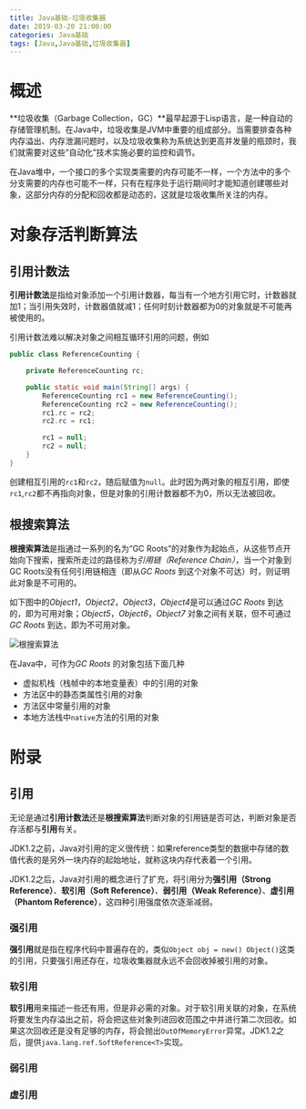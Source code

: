 ```yaml
---
title: Java基础-垃圾收集器
date: 2019-03-20 21:00:00
categories: Java基础
tags: [Java,Java基础,垃圾收集器]
---
```


# 概述

**垃圾收集（Garbage Collection，GC）**最早起源于Lisp语言，是一种自动的存储管理机制。在Java中，垃圾收集是JVM中重要的组成部分。当需要排查各种内存溢出、内存泄漏问题时，以及垃圾收集称为系统达到更高并发量的瓶颈时，我们就需要对这些“自动化”技术实施必要的监控和调节。

在Java堆中，一个接口的多个实现类需要的内存可能不一样，一个方法中的多个分支需要的内存也可能不一样，只有在程序处于运行期间时才能知道创建哪些对象，这部分内存的分配和回收都是动态的，这就是垃圾收集所关注的内存。

<!--more-->

# 对象存活判断算法

## 引用计数法

**引用计数法**是指给对象添加一个引用计数器，每当有一个地方引用它时，计数器就加1；当引用失效时，计数器值就减1；任何时刻计数器都为0的对象就是不可能再被使用的。

引用计数法难以解决对象之间相互循环引用的问题，例如

```Java
public class ReferenceCounting {

    private ReferenceCounting rc;

    public static void main(String[] args) {
        ReferenceCounting rc1 = new ReferenceCounting();
        ReferenceCounting rc2 = new ReferenceCounting();
        rc1.rc = rc2;
        rc2.rc = rc1;

        rc1 = null;
        rc2 = null;
    }
}
```

创建相互引用的`rc1`和`rc2`，随后赋值为`null`。此时因为两对象的相互引用，即使`rc1`,`rc2`都不再指向对象，但是对象的引用计数器都不为0，所以无法被回收。

## 根搜索算法

**根搜索算法**是指通过一系列的名为“GC Roots”的对象作为起始点，从这些节点开始向下搜索，搜索所走过的路径称为*引用链（Reference Chain）*，当一个对象到GC Roots没有任何引用链相连（即从*GC Roots* 到这个对象不可达）时，则证明此对象是不可用的。

如下图中的*Object1*，*Object2*，*Object3*，*Object4*是可以通过*GC Roots* 到达的，即为可用对象；*Object5*，*Object6*，*Object7* 对象之间有关联，但不可通过*GC Roots* 到达，即为不可用对象。

![根搜索算法](E:/jccc.me-old/source/_posts/imag/%E6%A0%B9%E6%90%9C%E7%B4%A2%E7%AE%97%E6%B3%95.png)

在Java中，可作为*GC Roots* 的对象包括下面几种

- 虚拟机栈（栈帧中的本地变量表）中的引用的对象
- 方法区中的静态类属性引用的对象
- 方法区中常量引用的对象
- 本地方法栈中`native`方法的引用的对象

# 附录

## 引用

无论是通过**引用计数法**还是**根搜索算法**判断对象的引用链是否可达，判断对象是否存活都与**引用**有关。

JDK1.2之前，Java对引用的定义很传统：如果reference类型的数据中存储的数值代表的是另外一块内存的起始地址，就称这块内存代表着一个引用。

JDK1.2之后，Java对引用的概念进行了扩充，将引用分为**强引用（Strong Reference）**、**软引用（Soft Reference）**、**弱引用（Weak Reference）**、**虚引用（Phantom Reference）**，这四种引用强度依次逐渐减弱。

### 强引用

**强引用**就是指在程序代码中普遍存在的，类似`Object obj = new() Object()`这类的引用，只要强引用还存在，垃圾收集器就永远不会回收掉被引用的对象。

### 软引用

**软引用**用来描述一些还有用，但是非必需的对象。对于软引用关联的对象，在系统将要发生内存溢出之前，将会把这些对象列进回收范围之中并进行第二次回收。如果这次回收还是没有足够的内存，将会抛出`OutOfMemoryError`异常。JDK1.2之后，提供`java.lang.ref.SoftReference<T>`实现。

### 弱引用

### 虚引用
